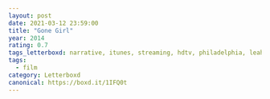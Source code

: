 ```yaml
---
layout: post 
date: 2021-03-12 23:59:00
title: "Gone Girl"
year: 2014
rating: 0.7
tags_letterboxd: narrative, itunes, streaming, hdtv, philadelphia, leah
tags:
  - film
category: Letterboxd
canonical: https://boxd.it/1IFQ0t
---
```

